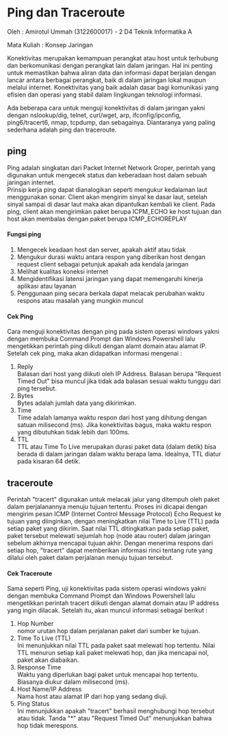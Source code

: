 # Ping dan Traceroute
Oleh  :
Amirotul Ummah (3122600017) - 2 D4 Teknik Informatika A

Mata Kuliah  :
Konsep Jaringan

Konektivitas merupakan kemampuan perangkat atau host untuk terhubung dan berkomunikasi dengan perangkat lain dalam jaringan. Hal ini penting untuk memastikan bahwa aliran data dan informasi dapat berjalan dengan lancar antara berbagai perangkat, baik di dalam jaringan lokal maupun melalui internet. Konektivitas yang baik adalah dasar bagi komunikasi yang efisien dan operasi yang stabil dalam lingkungan teknologi informasi.

Ada beberapa cara untuk menguji konektivitas di dalam jaringan yakni dengan nslookup/dig, telnet, curl/wget, arp, ifconfig/ipconfig, ping6/tracert6, nmap, tcpdump, dan sebagainya. Diantaranya yang paling sederhana adalah ping dan traceroute.

## ping
Ping adalah singkatan dari Packet Internet Network Groper, perintah yang digunakan untuk mengecek status dan keberadaan host dalam sebuah jaringan internet. <br>
Prinsip kerja ping dapat dianalogikan seperti mengukur kedalaman laut menggunakan sonar. Client akan mengirim sinyal ke dasar laut, setelah sinyal sampai di dasar laut maka akan dipantulkan kembali ke client. Pada ping, client akan mengirimkan paket berupa ICPM_ECHO ke host tujuan dan host akan membalas dengan paket berupa ICMP_ECHOREPLAY

#### Fungsi ping
1. Mengecek keadaan host dan server, apakah aktif atau tidak
2. Mengukur durasi waktu antara respon yang diberikan host dengan request client sebagai petunjuk apakah ada kendala jaringan
3. Melihat kualitas koneksi internet
4. Mengidentifikasi latensi jaringan yang dapat memengaruhi kinerja aplikasi atau layanan
5. Penggunaan ping secara berkala dapat melacak perubahan waktu respons atau masalah yang mungkin muncul

#### Cek Ping
Cara menguji konektivitas dengan ping pada sistem operasi windows yakni dengan membuka Command Prompt dan Windows Powershell lalu mengetikkan perintah ping diikuti dengan alamt domain atau alamat IP.
Setelah cek ping, maka akan didapatkan informasi mengenai :
1. Reply <br> Balasan dari host yang diikuti oleh IP Address. Balasan berupa "Request Timed Out" bisa muncul jika tidak ada balasan sesuai waktu tunggu dari ping tersebut.
2. Bytes <br> Bytes adalah jumlah data yang dikirimkan.
4. Time <br> Time adalah lamanya waktu respon dari host yang dihitung dengan satuan milisecond (ms). Jika konektivitas bagus, maka waktu respon yang dibutuhkan tidak lebih dari 100ms.
5. TTL <br> TTL atau Time To Live merupakan durasi paket data (dalam detik) bisa berada di dalam jaringan dalam waktu berapa lama. Idealnya, TTL diatur pada kisaran 64 detik.

## traceroute
Perintah "tracert" digunakan untuk melacak jalur yang ditempuh oleh paket dalam perjalanannya menuju tujuan tertentu. Proses ini dicapai dengan mengirim pesan ICMP (Internet Control Message Protocol) Echo Request ke tujuan yang diinginkan, dengan meningkatkan nilai Time to Live (TTL) pada setiap paket yang dikirim. Saat nilai TTL ditingkatkan pada setiap paket, paket tersebut melewati sejumlah hop (node atau router) dalam jaringan sebelum akhirnya mencapai tujuan akhir. Dengan menerima respons dari setiap hop, "tracert" dapat memberikan informasi rinci tentang rute yang dilalui oleh paket dalam perjalanan menuju tujuan tersebut.

#### Cek Traceroute
Sama seperti Ping, uji konektivitas pada sistem operasi windows yakni dengan membuka Command Prompt dan Windows Powershell lalu mengetikkan perintah tracert diikuti dengan alamat domain atau IP address yang ingin dilacak.
Setelah itu, akan muncul informasi sebagai berikut :
1. Hop Number <br> nomor urutan hop dalam perjalanan paket dari sumber ke tujuan.
2. Time To Live (TTL) <br> Ini menunjukkan nilai TTL pada paket saat melewati hop tertentu. Nilai TTL menurun setiap kali paket melewati hop, dan jika mencapai nol, paket akan diabaikan.
3. Response Time <br> Waktu yang diperlukan bagi paket untuk mencapai hop tertentu. Biasanya diukur dalam milisecond (ms).
4. Host Name/IP Address <br> Nama host atau alamat IP dari hop yang sedang diuji.
5. Ping Status <br>  Ini menunjukkan apakah "tracert" berhasil menghubungi hop tersebut atau tidak. Tanda "*" atau "Request Timed Out" menunjukkan bahwa hop tidak merespons.



